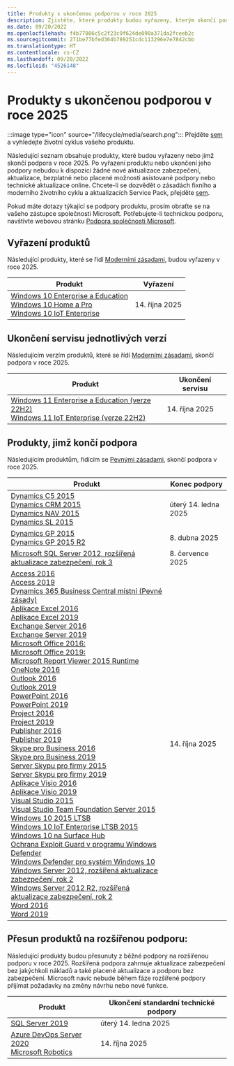 ```yaml
---
title: Produkty s ukončenou podporou v roce 2025
description: Zjistěte, které produkty budou vyřazeny, kterým skončí podpora nebo přejdou z běžné na rozšířenou podporu v roce 2025.
ms.date: 09/20/2022
ms.openlocfilehash: f4b77006c5c2f23c9f624de090a371da2fceeb2c
ms.sourcegitcommit: 271be77bfed364b789251cdc113296e7e7842cbb
ms.translationtype: HT
ms.contentlocale: cs-CZ
ms.lasthandoff: 09/20/2022
ms.locfileid: "4526148"
---
```

# <a name="products-ending-support-in-2025"></a>Produkty s ukončenou podporou v roce 2025

:::image type="icon" source="/lifecycle/media/search.png":::
Přejděte [sem](/lifecycle/products/) a vyhledejte životní cyklus vašeho produktu.

Následující seznam obsahuje produkty, které budou vyřazeny nebo jimž skončí podpora v roce 2025. Po vyřazení produktu nebo ukončení jeho podpory nebudou k dispozici žádné nové aktualizace zabezpečení, aktualizace, bezplatné nebo placené možnosti asistované podpory nebo technické aktualizace online. Chcete-li se dozvědět o zásadách fixního a moderního životního cyklu a aktualizacích Service Pack, přejděte [sem](/lifecycle/overview/product-end-of-support-overview).

Pokud máte dotazy týkající se podpory produktu, prosím obraťte se na vašeho zástupce společnosti Microsoft. Potřebujete-li technickou podporu, navštivte webovou stránku [Podpora společnosti Microsoft](https://support.microsoft.com/contactus/?ws=support).

## <a name="product-retirements"></a>Vyřazení produktů

Následující produkty, které se řídí [Moderními zásadami](/lifecycle/policies/modern), budou vyřazeny v roce 2025.

| Produkt | Vyřazení |
| --- | --- |
| [Windows 10 Enterprise a Education](/lifecycle/products/windows-10-enterprise-and-education?branch=live)<br>[Windows 10 Home a Pro](/lifecycle/products/windows-10-home-and-pro?branch=live)<br>[Windows 10 IoT Enterprise](/lifecycle/products/windows-10-iot-enterprise?branch=live)<br> | 14. října 2025 |


## <a name="release-end-of-servicing"></a>Ukončení servisu jednotlivých verzí

Následujícím verzím produktů, které se řídí [Moderními zásadami](/lifecycle/policies/modern), skončí podpora v roce 2025.

| Produkt | Ukončení servisu |
| --- | --- |
| [Windows 11 Enterprise a Education (verze 22H2)](/lifecycle/products/windows-11-enterprise-and-education?branch=live)<br>[Windows 11 IoT Enterprise (verze 22H2)](/lifecycle/products/windows-11-iot-enterprise?branch=live)<br> | 14. října 2025 |


## <a name="products-reaching-end-of-support"></a>Produkty, jimž končí podpora

Následujícím produktům, řídícím se [Pevnými zásadami](/lifecycle/policies/fixed), skončí podpora v roce 2025.

| Produkt | Konec podpory |
| --- | --- |
| [Dynamics C5 2015](/lifecycle/products/dynamics-c5-2015?branch=live)<br>[Dynamics CRM 2015](/lifecycle/products/dynamics-crm-2015?branch=live)<br>[Dynamics NAV 2015](/lifecycle/products/dynamics-nav-2015?branch=live)<br>[Dynamics SL 2015](/lifecycle/products/dynamics-sl-2015?branch=live)<br> | úterý 14. ledna 2025 |
| [Dynamics GP 2015](/lifecycle/products/dynamics-gp-2015?branch=live)<br>[Dynamics GP 2015 R2](/lifecycle/products/dynamics-gp-2015-r2?branch=live)<br> | 8. dubna 2025 |
| [Microsoft SQL Server 2012, rozšířená aktualizace zabezpečení, rok 3](/lifecycle/products/microsoft-sql-server-2012?branch=live)<br> | 8. července 2025 |
| [Access 2016](/lifecycle/products/access-2016?branch=live)<br>[Access 2019](/lifecycle/products/access-2019?branch=live)<br>[Dynamics 365 Business Central místní (Pevné zásady)](/lifecycle/products/dynamics-365-business-central-onpremises-fixed-policy?branch=live)<br>[Aplikace Excel 2016](/lifecycle/products/excel-2016?branch=live)<br>[Aplikace Excel 2019](/lifecycle/products/excel-2019?branch=live)<br>[Exchange Server 2016](/lifecycle/products/exchange-server-2016?branch=live)<br>[Exchange Server 2019](/lifecycle/products/exchange-server-2019?branch=live)<br>[Microsoft Office 2016:](/lifecycle/products/microsoft-office-2016?branch=live)<br>[Microsoft Office 2019:](/lifecycle/products/microsoft-office-2019?branch=live)<br>[Microsoft Report Viewer 2015 Runtime](/lifecycle/products/microsoft-report-viewer-2015-runtime?branch=live)<br>[OneNote 2016](/lifecycle/products/onenote-2016?branch=live)<br>[Outlook 2016](/lifecycle/products/outlook-2016?branch=live)<br>[Outlook 2019](/lifecycle/products/outlook-2019?branch=live)<br>[PowerPoint 2016](/lifecycle/products/powerpoint-2016?branch=live)<br>[PowerPoint 2019](/lifecycle/products/powerpoint-2019?branch=live)<br>[Project 2016](/lifecycle/products/project-2016?branch=live)<br>[Project 2019](/lifecycle/products/project-2019?branch=live)<br>[Publisher 2016](/lifecycle/products/publisher-2016?branch=live)<br>[Publisher 2019](/lifecycle/products/publisher-2019?branch=live)<br>[Skype pro Business 2016](/lifecycle/products/skype-for-business-2016?branch=live)<br>[Skype pro Business 2019](/lifecycle/products/skype-for-business-2019?branch=live)<br>[Server Skypu pro firmy 2015](/lifecycle/products/skype-for-business-server-2015?branch=live)<br>[Server Skypu pro firmy 2019](/lifecycle/products/skype-for-business-server-2019?branch=live)<br>[Aplikace Visio 2016](/lifecycle/products/visio-2016?branch=live)<br>[Aplikace Visio 2019](/lifecycle/products/visio-2019?branch=live)<br>[Visual Studio 2015](/lifecycle/products/visual-studio-2015?branch=live)<br>[Visual Studio Team Foundation Server 2015](/lifecycle/products/visual-studio-team-foundation-server-2015?branch=live)<br>[Windows 10 2015 LTSB](/lifecycle/products/windows-10-2015-ltsb?branch=live)<br>[Windows 10 IoT Enterprise LTSB 2015](/lifecycle/products/windows-10-iot-enterprise-ltsb-2015?branch=live)<br>[Windows 10 na Surface Hub](/lifecycle/products/windows-10-on-surface-hub?branch=live)<br>[Ochrana Exploit Guard v programu Windows Defender](/lifecycle/products/windows-defender-exploit-guard?branch=live)<br>[Windows Defender pro systém Windows 10](/lifecycle/products/windows-defender-for-windows-10?branch=live)<br>[Windows Server 2012, rozšířená aktualizace zabezpečení, rok 2](/lifecycle/products/windows-server-2012?branch=live)<br>[Windows Server 2012 R2, rozšířená aktualizace zabezpečení, rok 2](/lifecycle/products/windows-server-2012-r2?branch=live)<br>[Word 2016](/lifecycle/products/word-2016?branch=live)<br>[Word 2019](/lifecycle/products/word-2019?branch=live)<br> | 14. října 2025 |


## <a name="products-moving-to-extended-support"></a>Přesun produktů na rozšířenou podporu:

Následující produkty budou přesunuty z běžné podpory na rozšířenou podporu v roce 2025. Rozšířená podpora zahrnuje aktualizace zabezpečení bez jakýchkoli nákladů a také placené aktualizace a podporu bez zabezpečení. Microsoft navíc nebude během fáze rozšířené podpory přijímat požadavky na změny návrhu nebo nové funkce.

| Produkt | Ukončení standardní technické podpory |
| --- | --- |
| [SQL Server 2019](/lifecycle/products/sql-server-2019?branch=live)<br> | úterý 14. ledna 2025 |
| [Azure DevOps Server 2020](/lifecycle/products/azure-devops-server-2020?branch=live)<br>[Microsoft Robotics](/lifecycle/products/microsoft-robotics?branch=live)<br> | 14. října 2025 |
